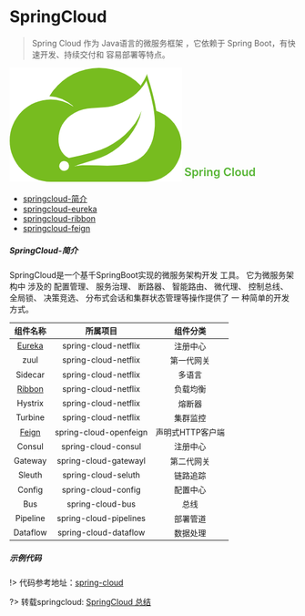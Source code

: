 # SpringCloud
> Spring Cloud 作为 Java语言的微服务框架 ，它依赖于 Spring Boot，有快速开发、持续交付和 容易部署等特点。

![](./images/SPRINGCLOUD.png ':size=170px') <span style="position: relative; top: -10px; font-size:20px; font-weight: 600; color: #55b432;">Spring Cloud</span>

- [springcloud-简介](/framework/springcloud/springcloud?id=springcloud)
- [springcloud-eureka](/framework/springcloud/docs/eureka)
- [springcloud-ribbon](/framework/springcloud/docs/ribbon)
- [springcloud-feign](/framework/springcloud/docs/feign)

##### SpringCloud-简介

SpringCloud是一个基千SpringBoot实现的微服务架构开发 工具。 它为微服务架构中 涉及的 配置管理、 服务治理、 断路器、 智能路由、 微代理、 控制总线、 全局锁、 决策竞选、 分布式会话和集群状态管理等操作提供了 一 种简单的开发方式。

|  组件名称   | 所属项目  | 组件分类  |
|  :----:  | :----:  | :----:  |
|  [Eureka](/framework/springcloud/docs/eureka)  | spring-cloud-netflix  | 注册中心  |
|  zuul  | spring-cloud-netflix  | 第一代网关  |
|  Sidecar  | spring-cloud-netflix  | 多语言  |
|  [Ribbon](/framework/springcloud/docs/ribbon)  | spring-cloud-netflix  | 负载均衡  |
|  Hystrix  | spring-cloud-netflix  | 熔断器  |
|  Turbine  | spring-cloud-netflix  | 集群监控  |
|  [Feign](/framework/springcloud/docs/feign)  | spring-cloud-openfeign  | 声明式HTTP客户端  |
|  Consul  | spring-cloud-consul  | 注册中心  |
|  Gateway  | spring-cloud-gatewayl  | 第二代网关  |
|  Sleuth  | spring-cloud-seluth  | 链路追踪  |
|  Config  | spring-cloud-config  | 配置中心  |
|  Bus  | spring-cloud-bus | 总线  |
|  Pipeline  | spring-cloud-pipelines | 部署管道  |
|  Dataflow  | spring-cloud-dataflow | 数据处理  |

##### 示例代码

!> 代码参考地址：[spring-cloud](https://gitlab.com/zhangbiyu/basics_project/tree/master/projects/springcloud)

?> 转载springcloud: [SpringCloud 总结](/framework/springcloud/docs/simpread-springcloud)
